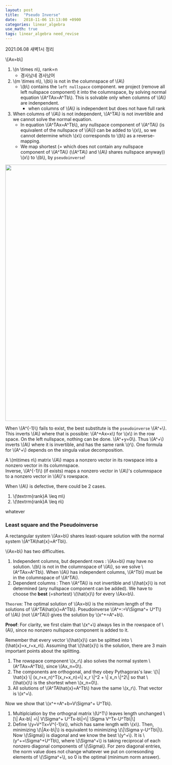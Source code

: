 ```yaml
---
layout: post
title:  "Pseudo Inverse"
date:   2018-11-06 13:13:00 +0900
categories: linear_algebra
use_math: true
tags: linear_algebra need_revise
---
```


2021.06.08 새벽1시 정리

\\[Ax=b\\]
1. \\(n \times n\\), rank=n
   - 경사났네 경사났어
2. \\(m \times n\\), \\(b\\) is not in the columnspace of \\(A\\)
   - \\(b\\) contains the `left nullspace` component. we project (remove all left nullspace component) it into the columnspace, by solving normal equation \\(A^TAx=A^Tb\\). This is solvable only when columns of \\(A\\) are indenpendent.
     - when columns of \\(A\\) is independent but does not have full rank
3. When columns of \\(A\\) is not independent, \\(A^TA\\) is not invertible and we cannot solve the normal equation.
   - In equation \\(A^TAx=A^Tb\\), any nullspace component of \\(A^TA\\) (is equivalent of the nullspace of \\(A\\)) can be added to \\(x\\), so we cannot determine which \\(x\\) corresponds to \\(b\\) as a reverse-mapping.
   - We map shortest (= which does not contain any nullspace component of \\(A^TA\\) (\\(A^TA\\) and \\(A\\) shares nullspace anyway)) \\(x\\) to \\(b\\), by `pseudoinverse`!

<img src="{{ site.url }}/images/math/linear_alg/pseudoinverse.png" class="center" style="width:800px"/>  


When \\(A^\{-1\}\\) fails to exist, the best substitute is the `pseudoinverse` \\(A^+\\). This inverts \\(A\\) where that is possible: \\(A^+Ax=x\\) for \\(x\\) in the row space. On the left nullspace, nothing can be done. \\(A^+y=0\\). Thus \\(A^+\\) inverts \\(A\\) where it is invertible, and has the same rank \\(r\\). One formula for \\(A^+\\) depends on the singula value decomposition.



A \\(m\times n\\) matrix \\(A\\) maps a nonzero vector in its rowspace into a nonzero vector in its columnspace.  
Inverse, \\(A^\{-1\}\\) (if exists) maps a nonzero vector in \\(A\\)'s columnspace to a nonzero vector in \\(A\\)'s rowspace.  

When \\(A\\) is defective, there could be 2 cases.
1. \\(\textrm\{rank\}A \leq m\\)
2. \\(\textrm\{rank\}A \leq n\\)


whatever

### Least square and the Pseudoinverse

A rectangular system \\(Ax=b\\) shares least-square solution with the normal system \\(A^TA\hat\{x\}=A^Tb\\).  

\\(Ax=b\\) has two difficulties.
1. Independent columns, but dependent rows : \\(Ax=b\\) may have no solution. \\(b\\) is not in the columnspace of \\(A\\), so we solve \\(A^TAx=A^Tb\\). When \\(A\\) has independent columns, \\(A^Tb\\) must be in the columnspace of \\(A^TA\\).
2. Dependent columns : Then \\(A^TA\\) is not invertible and \\(\hat\{x\}\\) is not determined (any nullspace component can be added). We have to choose the __best__ (=shortest) \\(\hat\{x\}\\) for every \\(Ax=b\\).


`Theorem`: The optimal solution of \\(Ax=b\\) is the minimum length of the solutions of \\(A^TA\hat\{x\}=A^Tb\\). Pseudoinverse \\(A^+:=V\Sigma^+ U^T\\) of \\(A\\) (not \\(A^TA\\)) gives the solution by \\(x^+=A^+b\\).

__Proof__: For clarity, we first claim that \\(x^+\\) always lies in the rowspace of \\(A\\), since no nonzero nullspace component is added to it. 

Remember that every vector \\(\hat\{x\}\\) can be splitted into \\(\hat\{x\}=x\_r+x\_n\\). Assuming that \\(\hat\{x\}\\) is the solution, there are 3 main important points about the splitting.
1. The rowspace component \\(x\_r\\) also solves the normal system \\(A^TAx=A^Tb\\), since \\(Ax\_n=0\\).
2. The components are orthogonal, and they obey Pythagoras's law:
\\[\\| \hat\{x\} \\| (x\_r+x\_n)^T(x\_r+x\_n)=\\| x\_r \\|^2 + \\| x\_n \\|^2\\]
so that \\(\hat\{x\}\\) is the shortest when \\(x\_n=0\\).
3. All solutions of \\(A^TA\hat\{x\}=A^Tb\\) have the same \\(x\_r\\). That vector is \\(x^+\\).

Now we show that \\(x^+=A^+b=V\Sigma^+ U^Tb\\).  
1. Multiplciation by the orthognal matrix \\(U^T\\) leaves length unchanged
\\[\\| Ax-b\\| =\\| V\Sigma^+ U^Tx-b\\|=\\| \Sigma V^Tx-U^Tb\\|\\] 
2. Define \\(y=V^Tx=V^\{-1\}x\\), which has same length with \\(x\\). Then, minimizing \\(\\|Ax-b\\|\\) is equivalent to minimizing \\(\\|\Sigma y-U^Tb\\|\\). Now \\(\Sigma\\) is diagonal and we know the best \\(y^+\\). It is \\(y^+=\Sigma^+U^Tb\\), where \\(\Sigma^+\\) is taking reciprocal of each nonzero diagonal components of \\(\Sigma\\). For zero diagonal entries, the norm value does not change whatever we put on corresonding elements of \\(\Sigma^+\\), so 0 is the optimal (minimum norm answer).


